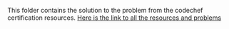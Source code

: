 This folder contains the solution to the problem from the codechef certification resources.
[Here is the link to all the resources and problems](https://www.codechef.com/certification/data-structures-and-algorithms/prepare#foundation)